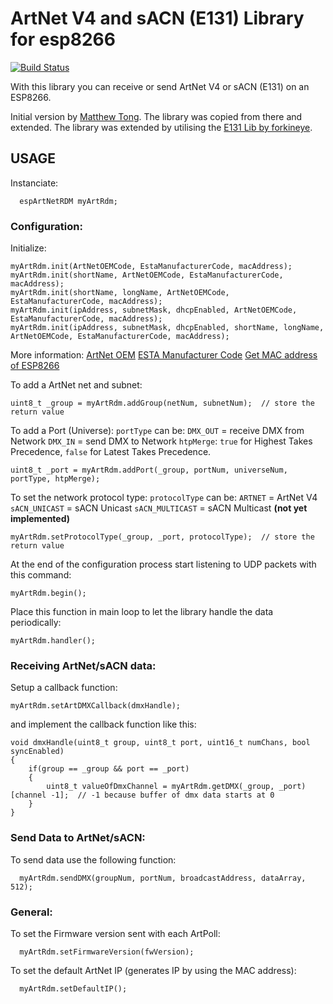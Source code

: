 # ArtNet V4 and sACN (E131) Library for esp8266
[![Build Status](https://travis-ci.com/JonasArnold/ArtNetE131Lib_esp8266.svg?branch=master)](https://travis-ci.com/JonasArnold/ArtNetE131Lib_esp8266)

With this library you can receive or send ArtNet V4 or sACN (E131) on an ESP8266.


Initial version by [Matthew Tong](https://github.com/mtongnz/ESP8266_ArtNetNode_v2/tree/master/libs/espArtnetRDM). The library was copied from there and extended.
The library was extended by utilising the [E131 Lib by forkineye](https://github.com/forkineye/E131).

## USAGE

Instanciate:
```
  espArtNetRDM myArtRdm;
```

### Configuration:

Initialize:
```
myArtRdm.init(ArtNetOEMCode, EstaManufacturerCode, macAddress);
myArtRdm.init(shortName, ArtNetOEMCode, EstaManufacturerCode, macAddress);
myArtRdm.init(shortName, longName, ArtNetOEMCode, EstaManufacturerCode, macAddress);
myArtRdm.init(ipAddress, subnetMask, dhcpEnabled, ArtNetOEMCode, EstaManufacturerCode, macAddress);
myArtRdm.init(ipAddress, subnetMask, dhcpEnabled, shortName, longName, ArtNetOEMCode, EstaManufacturerCode, macAddress);
```
More information:
[ArtNet OEM](https://art-net.org.uk/join-the-club/oem-code-listing/)
[ESTA Manufacturer Code](http://tsp.esta.org/tsp/working_groups/CP/mfctrIDs.php)
[Get MAC address of ESP8266](https://techtutorialsx.com/2017/04/09/esp8266-get-mac-address/)

To add a ArtNet net and subnet:
```
uint8_t _group = myArtRdm.addGroup(netNum, subnetNum);  // store the return value
```

To add a Port (Universe):
```portType``` can be:
```DMX_OUT``` = receive DMX from Network
```DMX_IN``` = send DMX to Network
```htpMerge```: ```true``` for Highest Takes Precedence, ```false``` for Latest Takes Precedence.
```
uint8_t _port = myArtRdm.addPort(_group, portNum, universeNum, portType, htpMerge);
```

To set the network protocol type:
```protocolType``` can be:
```ARTNET``` = ArtNet V4
```sACN_UNICAST``` = sACN Unicast
```sACN_MULTICAST``` = sACN Multicast   **(not yet implemented)**
```
myArtRdm.setProtocolType(_group, _port, protocolType);  // store the return value
```

At the end of the configuration process start listening to UDP packets with this command:
```
myArtRdm.begin();
```

Place this function in main loop to let the library handle the data periodically:
```
myArtRdm.handler();
```


### Receiving ArtNet/sACN data:

Setup a callback function:
```
myArtRdm.setArtDMXCallback(dmxHandle);
```

and implement the callback function like this:
```
void dmxHandle(uint8_t group, uint8_t port, uint16_t numChans, bool syncEnabled)
{
	if(group == _group && port == _port)
	{
		uint8_t valueOfDmxChannel = myArtRdm.getDMX(_group, _port)[channel -1];  // -1 because buffer of dmx data starts at 0
	}
}
```


### Send Data to ArtNet/sACN:

To send data use the following function:
```
  myArtRdm.sendDMX(groupNum, portNum, broadcastAddress, dataArray, 512);
```



### General:
To set the Firmware version sent with each ArtPoll:
```
  myArtRdm.setFirmwareVersion(fwVersion);
```

To set the default ArtNet IP (generates IP by using the MAC address):
```
  myArtRdm.setDefaultIP();
```

